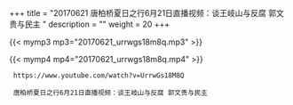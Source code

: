 +++
title = "20170621  唐柏桥夏日之行6月21日直播视频：谈王岐山与反腐 郭文贵与民主 "
description = ""
weight = 20
+++

{{< mymp3 mp3="20170621_urrwgs18m8q.mp3" >}}

{{< mymp4 mp4="20170621_urrwgs18m8q.mp4" >}}

     https://www.youtube.com/watch?v=UrrwGs18M8Q 
     
     唐柏桥夏日之行6月21日直播视频：谈王岐山与反腐 郭文贵与民主 
